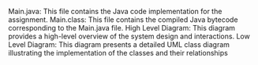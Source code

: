 Main.java: This file contains the Java code implementation for the assignment.
Main.class: This file contains the compiled Java bytecode corresponding to the Main.java file.
High Level Diagram: This diagram provides a high-level overview of the system design and interactions.
Low Level Diagram: This diagram presents a detailed UML class diagram illustrating the implementation of the classes and their relationships
